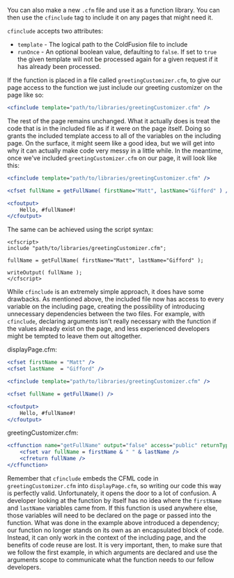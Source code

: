 You can also make a new `.cfm` file and use it as a function library. You
can then use the `cfinclude` tag to include it on any pages that might
need it.

`cfinclude` accepts two attributes:

* `template` - The logical path to the ColdFusion file to include
* `runOnce` - An optional boolean value, defaulting to `false`. If set to `true` the given template will not be processed again for a given request if it has already been processed.

If the function is placed in a file called
`greetingCustomizer.cfm`, to give our page access to the function we just
include our greeting customizer on the page like so:

```cfml
<cfinclude template="path/to/libraries/greetingCustomizer.cfm" />
```

The rest of the page remains unchanged. What it actually does is treat
the code that is in the included file as if it were on the page itself.
Doing so grants the included template access to all of the variables on
the including page. On the surface, it might seem like a good idea, but
we will get into why it can actually make code very messy in a little
while. In the meantime, once we've included `greetingCustomizer.cfm` on
our page, it will look like this:

```cfml
<cfinclude template="path/to/libraries/greetingCustomizer.cfm" />

<cfset fullName = getFullName( firstName="Matt", lastName="Gifford" ) />

<cfoutput>
    Hello, #fullName#!
</cfoutput>
```

The same can be achieved using the script syntax:

``` {.[rettyprint}
<cfscript>
include "path/to/libraries/greetingCustomizer.cfm";

fullName = getFullName( firstName="Matt", lastName="Gifford" );

writeOutput( fullName );
</cfscript>
```

While `cfinclude` is an extremely simple approach, it does have some
drawbacks. As mentioned above, the included file now has access to every
variable on the including page, creating the possibility of introducing
unnecessary dependencies between the two files. For example, with
`cfinclude`, declaring arguments isn't really necessary with the function
if the values already exist on the page, and less experienced developers
might be tempted to leave them out altogether.

displayPage.cfm:

```cfml
<cfset firstName = "Matt" />
<cfset lastName  = "Gifford" />

<cfinclude template="path/to/libraries/greetingCustomizer.cfm" />

<cfset fullName = getFullName() />

<cfoutput>
    Hello, #fullName#!
</cfoutput>
```

greetingCustomizer.cfm:

```cfml
<cffunction name="getFullName" output="false" access="public" returnType="string">
    <cfset var fullName = firstName & " " & lastName />
    <cfreturn fullName />
</cffunction>
```

Remember that `cfinclude` embeds the CFML code in `greetingCustomizer.cfm`
into `displayPage.cfm`, so writing our code this way is perfectly valid.
Unfortunately, it opens the door to a lot of confusion. A developer
looking at the function by itself has no idea where the `firstName` and
`lastName` variables came from. If this function is used anywhere else,
those variables will need to be declared on the page or passed into the
function. What was done in the example above introduced a dependency;
our function no longer stands on its own as an encapsulated block of
code. Instead, it can only work in the context of the including page,
and the benefits of code reuse are lost. It is very important, then, to
make sure that we follow the first example, in which arguments are
declared and use the arguments scope to communicate what the function
needs to our fellow developers.

